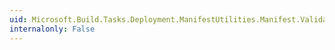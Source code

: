 ```yaml
---
uid: Microsoft.Build.Tasks.Deployment.ManifestUtilities.Manifest.ValidatePlatform
internalonly: False
---
```

